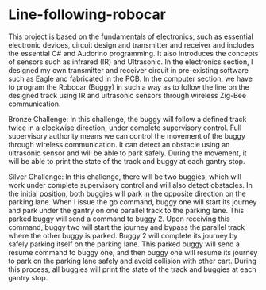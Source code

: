 # Line-following-robocar
This project is based on the fundamentals of electronics, such as essential electronic devices, circuit design and transmitter and receiver and includes the essential C# and Audorino programming. It also introduces the concepts of sensors such as infrared (IR) and Ultrasonic.
In the electronics section, I designed my own transmitter and receiver circuit in pre-existing software such as Eagle and fabricated in the PCB.
In the computer section, we have to program the Robocar (Buggy) in such a way as to follow the line on the designed track using IR and ultrasonic sensors through wireless Zig-Bee communication.

Bronze Challenge: In this challenge, the buggy will follow a defined track twice in a clockwise direction, under complete supervisory control. Full supervisory authority means we can control the movement of the buggy through wireless communication. It can detect an obstacle using an ultrasonic sensor and will be able to park safely. During the movement, it will be able to print the state of the track and buggy at each gantry stop.

Silver Challenge: In this challenge, there will be two buggies, which will work under complete supervisory control and will also detect obstacles. In the initial position, both buggies will park in the opposite direction on the parking lane. When I issue the go command, buggy one will start its journey and park under the gantry on one parallel track to the parking lane. This parked buggy will send a command to buggy 2. Upon receiving this command, buggy two will start the journey and bypass the parallel track where the other buggy is parked. Buggy 2 will complete its journey by safely parking itself on the parking lane. This parked buggy will send a resume command to buggy one, and then buggy one will resume its journey to park on the parking lane safely and avoid collision with other cart. During this process, all buggies will print the state of the track and buggies at each gantry stop.
